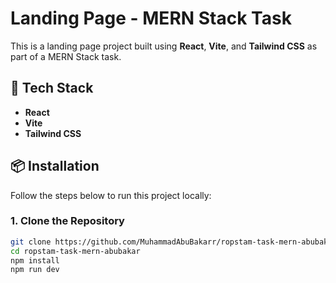 # Landing Page - MERN Stack Task

This is a landing page project built using **React**, **Vite**, and **Tailwind CSS** as part of a MERN Stack task.

## 🚀 Tech Stack

- **React**
- **Vite**
- **Tailwind CSS**

## 📦 Installation

Follow the steps below to run this project locally:

### 1. Clone the Repository

```bash
git clone https://github.com/MuhammadAbuBakarr/ropstam-task-mern-abubakar.git
cd ropstam-task-mern-abubakar
npm install
npm run dev
